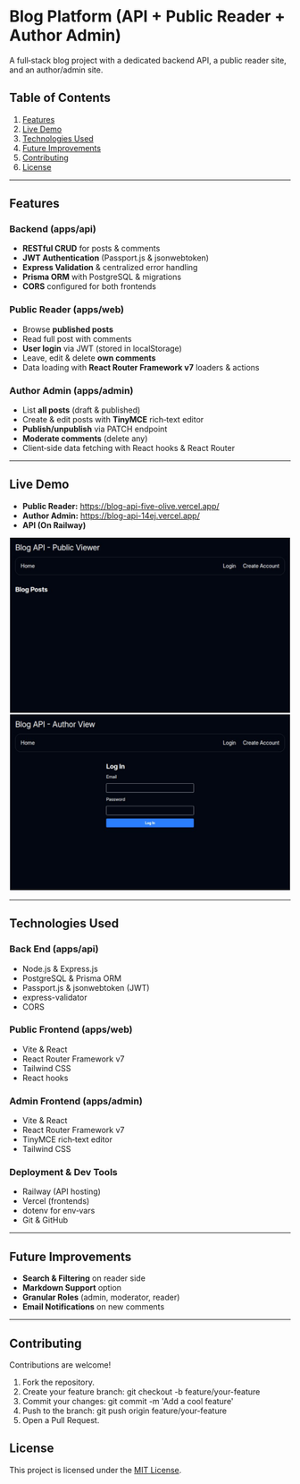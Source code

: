 # Blog Platform (API + Public Reader + Author Admin)

A full‑stack blog project with a dedicated backend API, a public reader site, and an author/admin site.

## Table of Contents

1. [Features](#features)
2. [Live Demo](#live-demo)
3. [Technologies Used](#technologies-used)
4. [Future Improvements](#future-improvements)
5. [Contributing](#contributing)
6. [License](#license)

---

## Features

### Backend (apps/api)

-   **RESTful CRUD** for posts & comments
-   **JWT Authentication** (Passport.js & jsonwebtoken)
-   **Express Validation** & centralized error handling
-   **Prisma ORM** with PostgreSQL & migrations
-   **CORS** configured for both frontends

### Public Reader (apps/web)

-   Browse **published posts**
-   Read full post with comments
-   **User login** via JWT (stored in localStorage)
-   Leave, edit & delete **own comments**
-   Data loading with **React Router Framework v7** loaders & actions

### Author Admin (apps/admin)

-   List **all posts** (draft & published)
-   Create & edit posts with **TinyMCE** rich‑text editor
-   **Publish/unpublish** via PATCH endpoint
-   **Moderate comments** (delete any)
-   Client‑side data fetching with React hooks & React Router

---

## Live Demo

-   **Public Reader:** https://blog-api-five-olive.vercel.app/
-   **Author Admin:** https://blog-api-14ej.vercel.app/
-   **API (On Railway)**

![Public Reader Screenshot](./apps/web/public/web-view-screenshot.png)  
![Author Admin Screenshot](./apps/admin/public/admin-screenshot.png)

---

## Technologies Used

### Back End (apps/api)

-   Node.js & Express.js
-   PostgreSQL & Prisma ORM
-   Passport.js & jsonwebtoken (JWT)
-   express-validator
-   CORS

### Public Frontend (apps/web)

-   Vite & React
-   React Router Framework v7
-   Tailwind CSS
-   React hooks

### Admin Frontend (apps/admin)

-   Vite & React
-   React Router Framework v7
-   TinyMCE rich‑text editor
-   Tailwind CSS

### Deployment & Dev Tools

-   Railway (API hosting)
-   Vercel (frontends)
-   dotenv for env‑vars
-   Git & GitHub

---

## Future Improvements

-   **Search & Filtering** on reader side
-   **Markdown Support** option
-   **Granular Roles** (admin, moderator, reader)
-   **Email Notifications** on new comments

---

## Contributing

Contributions are welcome!

1. Fork the repository.
2. Create your feature branch: git checkout -b feature/your-feature
3. Commit your changes: git commit -m 'Add a cool feature'
4. Push to the branch: git push origin feature/your-feature
5. Open a Pull Request.

## License

This project is licensed under the [MIT License](/LICENSE).
